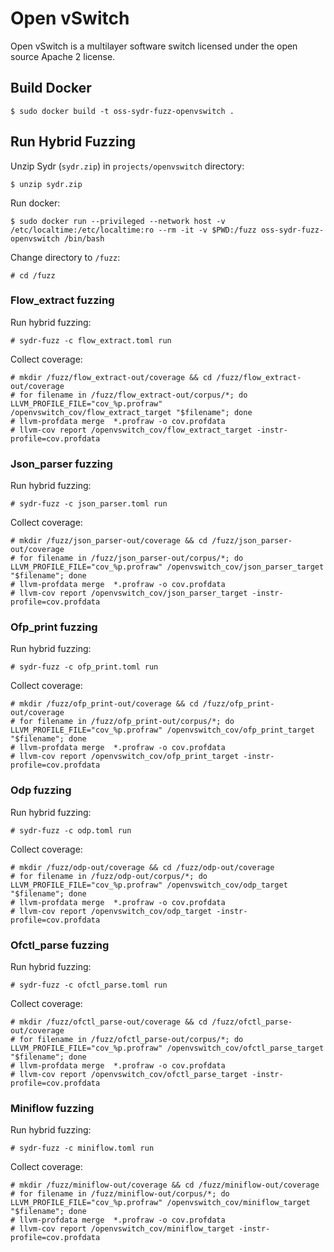 # Open vSwitch

Open vSwitch is a multilayer software switch licensed under the open source
Apache 2 license.

## Build Docker

    $ sudo docker build -t oss-sydr-fuzz-openvswitch .

## Run Hybrid Fuzzing

Unzip Sydr (`sydr.zip`) in `projects/openvswitch` directory:

    $ unzip sydr.zip

Run docker:

    $ sudo docker run --privileged --network host -v /etc/localtime:/etc/localtime:ro --rm -it -v $PWD:/fuzz oss-sydr-fuzz-openvswitch /bin/bash

Change directory to `/fuzz`:

    # cd /fuzz

### Flow_extract fuzzing

Run hybrid fuzzing:

    # sydr-fuzz -c flow_extract.toml run

Collect coverage:

    # mkdir /fuzz/flow_extract-out/coverage && cd /fuzz/flow_extract-out/coverage
    # for filename in /fuzz/flow_extract-out/corpus/*; do LLVM_PROFILE_FILE="cov_%p.profraw" /openvswitch_cov/flow_extract_target "$filename"; done
    # llvm-profdata merge  *.profraw -o cov.profdata
    # llvm-cov report /openvswitch_cov/flow_extract_target -instr-profile=cov.profdata

### Json_parser fuzzing

Run hybrid fuzzing:

    # sydr-fuzz -c json_parser.toml run

Collect coverage:

    # mkdir /fuzz/json_parser-out/coverage && cd /fuzz/json_parser-out/coverage
    # for filename in /fuzz/json_parser-out/corpus/*; do LLVM_PROFILE_FILE="cov_%p.profraw" /openvswitch_cov/json_parser_target "$filename"; done
    # llvm-profdata merge  *.profraw -o cov.profdata
    # llvm-cov report /openvswitch_cov/json_parser_target -instr-profile=cov.profdata

### Ofp_print fuzzing

Run hybrid fuzzing:

    # sydr-fuzz -c ofp_print.toml run

Collect coverage:

    # mkdir /fuzz/ofp_print-out/coverage && cd /fuzz/ofp_print-out/coverage
    # for filename in /fuzz/ofp_print-out/corpus/*; do LLVM_PROFILE_FILE="cov_%p.profraw" /openvswitch_cov/ofp_print_target "$filename"; done
    # llvm-profdata merge  *.profraw -o cov.profdata
    # llvm-cov report /openvswitch_cov/ofp_print_target -instr-profile=cov.profdata

### Odp fuzzing

Run hybrid fuzzing:

    # sydr-fuzz -c odp.toml run

Collect coverage:

    # mkdir /fuzz/odp-out/coverage && cd /fuzz/odp-out/coverage
    # for filename in /fuzz/odp-out/corpus/*; do LLVM_PROFILE_FILE="cov_%p.profraw" /openvswitch_cov/odp_target "$filename"; done
    # llvm-profdata merge  *.profraw -o cov.profdata
    # llvm-cov report /openvswitch_cov/odp_target -instr-profile=cov.profdata

### Ofctl_parse fuzzing

Run hybrid fuzzing:

    # sydr-fuzz -c ofctl_parse.toml run

Collect coverage:

    # mkdir /fuzz/ofctl_parse-out/coverage && cd /fuzz/ofctl_parse-out/coverage
    # for filename in /fuzz/ofctl_parse-out/corpus/*; do LLVM_PROFILE_FILE="cov_%p.profraw" /openvswitch_cov/ofctl_parse_target "$filename"; done
    # llvm-profdata merge  *.profraw -o cov.profdata
    # llvm-cov report /openvswitch_cov/ofctl_parse_target -instr-profile=cov.profdata

### Miniflow fuzzing

Run hybrid fuzzing:

    # sydr-fuzz -c miniflow.toml run

Collect coverage:

    # mkdir /fuzz/miniflow-out/coverage && cd /fuzz/miniflow-out/coverage
    # for filename in /fuzz/miniflow-out/corpus/*; do LLVM_PROFILE_FILE="cov_%p.profraw" /openvswitch_cov/miniflow_target "$filename"; done
    # llvm-profdata merge  *.profraw -o cov.profdata
    # llvm-cov report /openvswitch_cov/miniflow_target -instr-profile=cov.profdata
